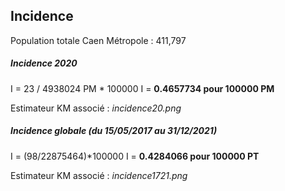 ## Incidence
Population totale Caen Métropole : 411,797

##### Incidence 2020

I = 23 / 4938024 PM * 100000
I = **0.4657734 pour 100000 PM**

Estimateur KM associé : _incidence20.png_

##### Incidence globale (du 15/05/2017 au 31/12/2021)

I = (98/22875464)*100000
I = **0.4284066 pour 100000 PT**

Estimateur KM associé : _incidence1721.png_
